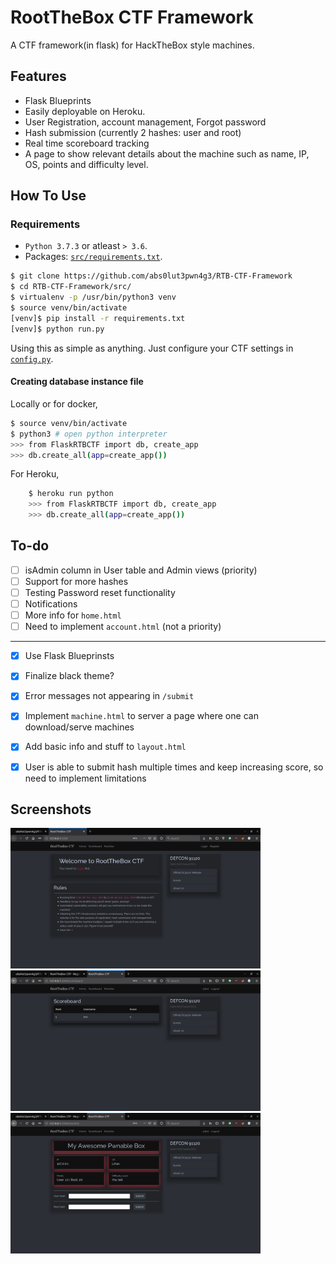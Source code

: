 # RootTheBox CTF Framework

A CTF framework(in flask) for HackTheBox style machines. 

## Features

* Flask Blueprints
* Easily deployable on Heroku.
* User Registration, account management, Forgot password
* Hash submission (currently 2 hashes: user and root)
* Real time scoreboard tracking
* A page to show relevant details about the machine such as name, IP, OS, points and difficulty level. 

## How To Use

### Requirements

* `Python 3.7.3` or atleast `> 3.6`.
* Packages: [`src/requirements.txt`](src/requirements.txt).

```bash
$ git clone https://github.com/abs0lut3pwn4g3/RTB-CTF-Framework
$ cd RTB-CTF-Framework/src/
$ virtualenv -p /usr/bin/python3 venv
$ source venv/bin/activate
[venv]$ pip install -r requirements.txt 
[venv]$ python run.py
```

Using this as simple as anything. Just configure your CTF settings in [`config.py`](https://github.com/abs0lut3pwn4g3/RTB-CTF-Framework/blob/master/src/FlaskRTBCTF/config.py).

#### Creating database instance file

Locally or for docker,

```bash
$ source venv/bin/activate
$ python3 # open python interpreter
>>> from FlaskRTBCTF import db, create_app
>>> db.create_all(app=create_app())
```

For Heroku, 

```bash
	$ heroku run python
	>>> from FlaskRTBCTF import db, create_app
	>>> db.create_all(app=create_app())
```

## To-do

- [ ] isAdmin column in User table and Admin views (priority)
- [ ] Support for more hashes
- [ ] Testing Password reset functionality
- [ ] Notifications
- [ ] More info for `home.html`
- [ ] Need to implement `account.html` (not a priority)

<hr/>

- [x] Use Flask Blueprinsts
- [x] Finalize black theme?
- [x] Error messages not appearing in `/submit`
- [x] Implement `machine.html` to server a page where one can download/serve machines
- [x] Add basic info and stuff to `layout.html`
- [x] User is able to submit hash multiple times and keep increasing score, so need to implement limitations


## Screenshots

<img src="screenshots/home_ss.png" width=400 />
<img src="screenshots/scoreboard_ss.png" width=400 />
<img src="screenshots/machine_ss.png" width=400 />
